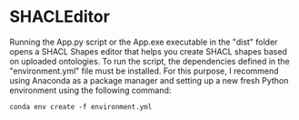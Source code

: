 # SHACLEditor

Running the App.py script or the App.exe executable in the "dist" folder opens a SHACL Shapes editor that helps you create SHACL shapes based on uploaded ontologies. To run the script, the dependencies defined in the "environment.yml" file must be installed. For this purpose, I recommend using Anaconda as a package manager and setting up a new fresh Python environment using the following command:

```
conda env create -f environment.yml
```
